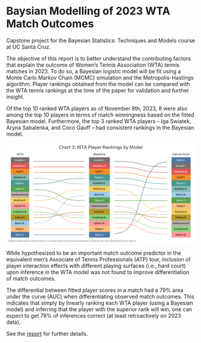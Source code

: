 # Baysian Modelling of 2023 WTA Match Outcomes

Capstone project for the Bayesian Statistics: Techniques and Models course at UC Santa Cruz. 

The objective of this report is to better understand the contributing factors that explain the outcome of Women’s Tennis Association (WTA) tennis matches in 2023. To do so, a Bayesian logistic model will be fit using a Monte Carlo Markov Chain (MCMC) simulation and the Metropolis-Hastings algorithm. Player rankings obtained from the model can be compared with the WTA tennis rankings at the time of the paper for validation and further insight.

Of the top 10 ranked WTA players as of November 8th, 2023, 8 were also among the top 10 players in terms of match winningness based on the fitted Bayesian model. Furthermore, the top 3 ranked WTA players – Iga Swiatek, Aryna Sabalenka, and Coco Gauff – had consistent rankings in the Bayesian model.

![image](wta_player_rankings_by_model.png)

While hypothesized to be an important match outcome predictor in the equivalent men’s Associate of Tennis Professionals (ATP) tour, inclusion of player interaction effects with different playing surfaces (i.e., hard court) upon inference in the WTA model was not found to improve differentiation of match outcomes.  

The differential between fitted player scores in a match had a 79% area under the curve (AUC) when differentiating observed match outcomes. This indicates that simply by linearly ranking each WTA player (using a Bayesian model) and inferring that the player with the superior rank will win, one can expect to get 79% of inferences correct (at least retroactively on 2023 data). 

See the [report]("Bayesian-Modelling-of-2023-WTA-Match-Outcomes.pdf") for further details. 
